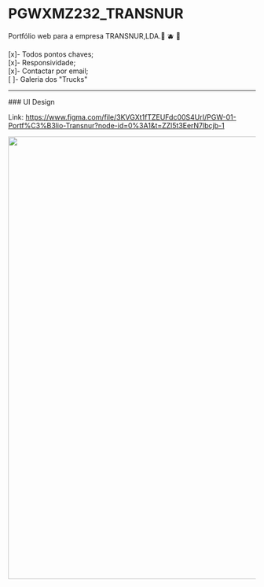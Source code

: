 # PGWXMZ232_TRANSNUR

Portfólio web para a empresa TRANSNUR,LDA.🚀 🫐 🚀


[x]- Todos pontos chaves;
<br/>
[x]- Responsividade;
<br/>
[x]- Contactar por email;
<br/>
[ ]- Galeria dos "Trucks"


<hr/>
### UI Design

Link: https://www.figma.com/file/3KVGXt1fTZEUFdc00S4UrI/PGW-01-Portf%C3%B3lio-Transnur?node-id=0%3A1&t=ZZl5t3EerN7lbcjb-1

<p align="center" >
  <img width="900" src="https://i.imgur.com/kBfUoZH.png">
</p>